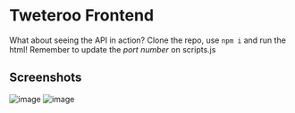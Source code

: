 # Tweteroo Frontend

What about seeing the API in action?
Clone the repo, use `npm i` and run the html!
Remember to update the *port number* on scripts.js

## Screenshots

![image](https://github.com/Tallispt/tweteroo-front/assets/74396779/3fb2fb69-8b5b-400b-aac9-6791f9343262)
![image](https://github.com/Tallispt/tweteroo-front/assets/74396779/b2573974-0af3-4f22-9f77-797eaf31ec6e)

